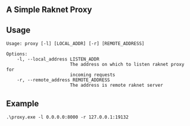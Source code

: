 ## A Simple Raknet Proxy

## Usage

```
Usage: proxy [-l] [LOCAL_ADDR] [-r] [REMOTE_ADDRESS]

Options:
    -l, --local_address LISTEN_ADDR
                        The address on which to listen raknet proxy for
                        incoming requests
    -r, --remote_address REMOTE_ADDRESS
                        The address is remote raknet server
```

## Example 

`.\proxy.exe -l 0.0.0.0:8000 -r 127.0.0.1:19132`